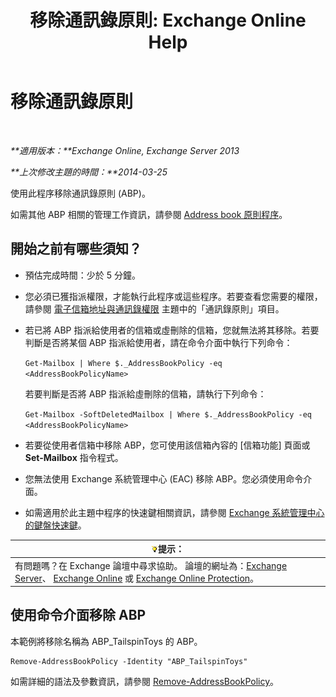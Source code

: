 ﻿---
title: '移除通訊錄原則: Exchange Online Help'
TOCTitle: 移除通訊錄原則
ms:assetid: c20c6f82-2f75-4116-9be1-c5af10113f71
ms:mtpsurl: https://technet.microsoft.com/zh-tw/library/Hh529946(v=EXCHG.150)
ms:contentKeyID: 50474127
ms.date: 05/23/2018
mtps_version: v=EXCHG.150
ms.translationtype: MT
---

# 移除通訊錄原則

 

_**適用版本：**Exchange Online, Exchange Server 2013_

_**上次修改主題的時間：**2014-03-25_

使用此程序移除通訊錄原則 (ABP)。

如需其他 ABP 相關的管理工作資訊，請參閱 [Address book 原則程序](address-book-policy-procedures-exchange-2013-help.md)。

## 開始之前有哪些須知？

  - 預估完成時間：少於 5 分鐘。

  - 您必須已獲指派權限，才能執行此程序或這些程序。若要查看您需要的權限，請參閱 [電子信箱地址與通訊錄權限](email-address-and-address-book-permissions-exchange-2013-help.md) 主題中的「通訊錄原則」項目。

  - 若已將 ABP 指派給使用者的信箱或虛刪除的信箱，您就無法將其移除。若要判斷是否將某個 ABP 指派給使用者，請在命令介面中執行下列命令：
    
    `Get-Mailbox | Where $._AddressBookPolicy -eq <AddressBookPolicyName>`
    
    若要判斷是否將 ABP 指派給虛刪除的信箱，請執行下列命令：
    
    `Get-Mailbox -SoftDeletedMailbox | Where $._AddressBookPolicy -eq <AddressBookPolicyName>`

  - 若要從使用者信箱中移除 ABP，您可使用該信箱內容的 \[信箱功能\] 頁面或 **Set-Mailbox** 指令程式。

  - 您無法使用 Exchange 系統管理中心 (EAC) 移除 ABP。您必須使用命令介面。

  - 如需適用於此主題中程序的快速鍵相關資訊，請參閱 [Exchange 系統管理中心的鍵盤快速鍵](keyboard-shortcuts-in-the-exchange-admin-center-exchange-online-protection-help.md)。

<table>
<thead>
<tr class="header">
<th><img src="images/Bb124558.tip(EXCHG.150).gif" title="提示" alt="提示" />提示：</th>
</tr>
</thead>
<tbody>
<tr class="odd">
<td>有問題嗎？在 Exchange 論壇中尋求協助。 論壇的網址為：<a href="https://go.microsoft.com/fwlink/p/?linkid=60612">Exchange Server</a>、 <a href="https://go.microsoft.com/fwlink/p/?linkid=267542">Exchange Online</a> 或 <a href="https://go.microsoft.com/fwlink/p/?linkid=285351">Exchange Online Protection</a>。</td>
</tr>
</tbody>
</table>


## 使用命令介面移除 ABP

本範例將移除名稱為 ABP\_TailspinToys 的 ABP。

    Remove-AddressBookPolicy -Identity "ABP_TailspinToys"

如需詳細的語法及參數資訊，請參閱 [Remove-AddressBookPolicy](https://technet.microsoft.com/zh-tw/library/hh529929\(v=exchg.150\))。

